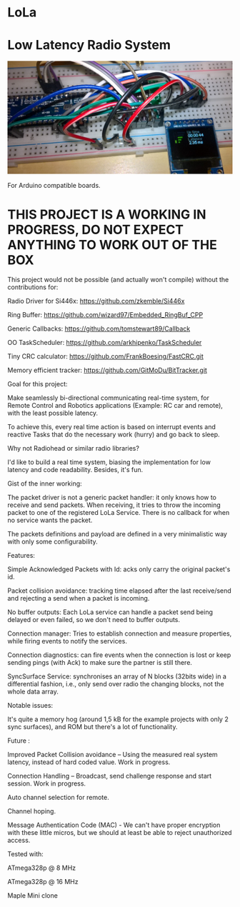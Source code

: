 # LoLa 

  

# Low Latency Radio System 

![](https://raw.githubusercontent.com/GitMoDu/LoLa/master/media/First_tests.jpg)



For Arduino compatible boards. 
  

# THIS PROJECT IS A WORKING IN PROGRESS, DO NOT EXPECT ANYTHING TO WORK OUT OF THE BOX 

  

This project would not be possible (and actually won't compile) without the contributions for: 


Radio Driver for Si446x: https://github.com/zkemble/Si446x 

Ring Buffer: https://github.com/wizard97/Embedded_RingBuf_CPP 

Generic Callbacks: https://github.com/tomstewart89/Callback 

OO TaskScheduler: https://github.com/arkhipenko/TaskScheduler

Tiny CRC calculator: https://github.com/FrankBoesing/FastCRC.git

Memory efficient tracker: https://github.com/GitMoDu/BitTracker.git 

 

  

Goal for this project: 


Make seamlessly bi-directional communicating real-time system, for Remote Control and Robotics applications (Example: RC car and remote), with the least possible latency. 

To achieve this, every real time action is based on interrupt events and reactive Tasks that do the necessary work (hurry) and go back to sleep. 

 


Why not Radiohead or similar radio libraries? 

I'd like to build a real time system, biasing the implementation for low latency and code readability. Besides, it's fun. 

 

Gist of the inner working: 

The packet driver is not a generic packet handler: it only knows how to receive and send packets. When receiving, it tries to throw the incoming packet to one of the registered LoLa Service. There is no callback for when no service wants the packet. 

The packets definitions and payload are defined in a very minimalistic way with only some configurability. 

 


Features: 

Simple Acknowledged Packets with Id: acks only carry the original packet's id. 

Packet collision avoidance: tracking time elapsed after the last receive/send and rejecting a send when a packet is incoming. 

No buffer outputs: Each LoLa service can handle a packet send being delayed or even failed, so we don't need to buffer outputs. 

Connection manager:  Tries to establish connection and measure properties, while firing events to notify the services. 

Connection diagnostics: can fire events when the connection is lost or keep sending pings (with Ack) to make sure the partner is still there. 

SyncSurface Service: synchronises an array of N blocks (32bits wide) in a differential fashion, i.e., only send over radio the changing blocks, not the whole data array. 

  

Notable issues: 

It's quite a memory hog (around 1,5 kB for the example projects with only 2 sync surfaces), and ROM but there's a lot of functionality. 

 

 

Future : 

Improved Packet Collision avoidance – Using the measured real system latency, instead of hard coded value. Work in progress. 

Connection Handling – Broadcast, send challenge response and start session. Work in progress. 

Auto channel selection for remote. 

Channel hoping. 

Message Authentication Code (MAC) - We can't have proper encryption with these little micros, but we should at least be able to reject unauthorized access. 

 

Tested with: 

  

ATmega328p @ 8 MHz 

ATmega328p @ 16 MHz 

Maple Mini clone 
